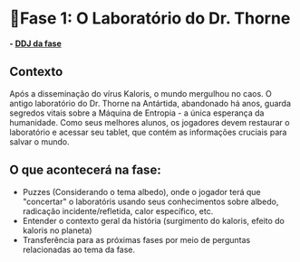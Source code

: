 # 🧊Fase 1: O Laboratório do Dr. Thorne
**- [DDJ da fase](/docs/DDJ.md)**
## Contexto
Após a disseminação do vírus Kaloris, o mundo mergulhou no caos. O antigo laboratório do Dr. Thorne na Antártida, abandonado há anos, guarda segredos vitais sobre a Máquina de Entropia - a única esperança da humanidade. Como seus melhores alunos, os jogadores devem restaurar o laboratório e acessar seu tablet, que contém as informações cruciais para salvar o mundo.

## O que acontecerá na fase:
- Puzzes (Considerando o tema albedo), onde o jogador terá que "concertar" o laboratóris usando seus conhecimentos sobre albedo, radicação incidente/refletida, calor específico, etc.
- Entender o contexto geral da história (surgimento do kaloris, efeito do kaloris no planeta)
- Transferência para as próximas fases por meio de perguntas relacionadas ao tema da fase.
